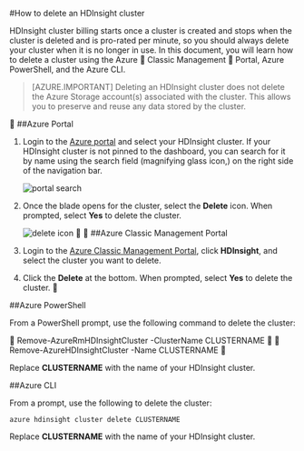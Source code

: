 <properties
pageTitle="How to delete an HDInsight cluster | Azure"
description="Information on the various ways that you can delete an HDInsight cluster."
services="hdinsight"
documentationCenter=""
authors="Blackmist"
manager="paulettm"
editor="cgronlun"/>

<tags
	ms.service="hdinsight"
	ms.date="05/20/2016"
	wacn.date=""/>

#How to delete an HDInsight cluster

HDInsight cluster billing starts once a cluster is created and stops when the cluster is deleted and is pro-rated per minute, so you should always delete your cluster when it is no longer in use. In this document, you will learn how to delete a cluster using the Azure  Classic Management  Portal, Azure PowerShell, and the Azure CLI.

> [AZURE.IMPORTANT] Deleting an HDInsight cluster does not delete the Azure Storage account(s) associated with the cluster. This allows you to preserve and reuse any data stored by the cluster.


##Azure Portal

1. Login to the [Azure portal](https://portal.azure.com) and select your HDInsight cluster. If your HDInsight cluster is not pinned to the dashboard, you can search for it by name using the search field (magnifying glass icon,) on the right side of the navigation bar.

    ![portal search](./media/hdinsight-delete-cluster/navbar.png)

2. Once the blade opens for the cluster, select the __Delete__ icon. When prompted, select __Yes__ to delete the cluster.

    ![delete icon](./media/hdinsight-delete-cluster/deletecluster.png)


##Azure Classic Management Portal

1. Login to the [Azure Classic Management Portal](https://manage.windowsazure.cn), click **HDInsight**, and select the cluster you want to delete.

2. Click the __Delete__ at the bottom. When prompted, select __Yes__ to delete the cluster.


##Azure PowerShell

From a PowerShell prompt, use the following command to delete the cluster:


    Remove-AzureRmHDInsightCluster -ClusterName CLUSTERNAME


    Remove-AzureHDInsightCluster -Name CLUSTERNAME


Replace __CLUSTERNAME__ with the name of your HDInsight cluster.

##Azure CLI

From a prompt, use the following to delete the cluster:

    azure hdinsight cluster delete CLUSTERNAME
    
Replace __CLUSTERNAME__ with the name of your HDInsight cluster.
